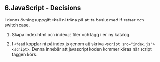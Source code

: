 ## 6.JavaScript - Decisions

I denna övningsuppgift skall ni träna på att ta beslut med if satser och switch case.

1. Skapa index.html och index.js filer och lägg i en ny katalog.

1. I ```<head``` kopplar ni på index.js genom att skriva ```<script src="index.js"><script>```. Denna innebär att javascript koden kommer köras när script taggen körs.
